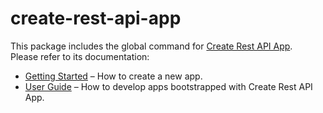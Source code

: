 # create-rest-api-app

This package includes the global command for [Create Rest API App](https://git.orl.ueshka/tusove/create-rest-api-app).<br>
Please refer to its documentation:

- [Getting Started](https://git.orl.ueshka/tusove/create-rest-api-app/docs/getting-started.md) – How to create a new app.
- [User Guide](https://git.orl.ueshka/tusove/create-rest-api-app/docs/) – How to develop apps bootstrapped with Create Rest API App.